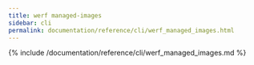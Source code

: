 ```yaml
---
title: werf managed-images
sidebar: cli
permalink: documentation/reference/cli/werf_managed_images.html
---
```


{% include /documentation/reference/cli/werf_managed_images.md %}
